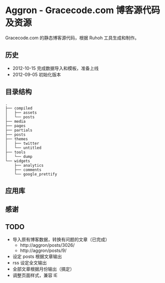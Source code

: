 # Aggron - Gracecode.com 博客源代码及资源

Gracecode.com 的静态博客源代码，根据 Ruhoh 工具生成和制作。

## 历史

* 2012-10-15 完成数据导入和模板，准备上线
* 2012-09-05 初始化版本


## 目录结构

```
.
├── compiled
│   ├── assets
│   └── posts
├── media
├── pages
├── partials
├── posts
├── themes
│   ├── twitter
│   └── untitled
├── tools
│   └── dump
└── widgets
    ├── analytics
    ├── comments
    └── google_prettify
```


## 应用库



## 感谢


## TODO

* 导入原有博客数据，转换有问题的文章（已完成）
    * http://aggron/posts/3026/
    * http://aggron/posts/9/
* 设定 posts 根据文章输出
* rss 设定全文输出
* 全部文章根据月份输出（搞定）
* 调整页面样式，兼容 IE

<!-- vim: set et sw=4 ts=4 sts=4 ft=markdown fdm=marker ff=unix fenc=utf8 nobomb: -->
